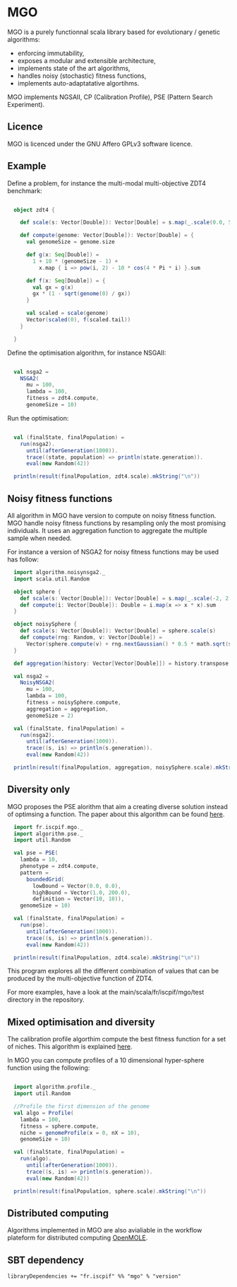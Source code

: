 MGO
===

MGO is a purely functionnal scala library based for evolutionary / genetic algorithms:
* enforcing immutability,
* exposes a modular and extensible architecture,
* implements state of the art algorithms,
* handles noisy (stochastic) fitness functions,
* implements auto-adaptatative algortihms.

MGO implements NGSAII, CP (Calibration Profile), PSE (Pattern Search Experiment).

Licence
-------

MGO is licenced under the GNU Affero GPLv3 software licence. 

Example
-------

Define a problem, for instance the multi-modal multi-objective ZDT4 benchmark:

```scala

  object zdt4 {

    def scale(s: Vector[Double]): Vector[Double] = s.map(_.scale(0.0, 5.0))

    def compute(genome: Vector[Double]): Vector[Double] = {
      val genomeSize = genome.size

      def g(x: Seq[Double]) =
        1 + 10 * (genomeSize - 1) +
          x.map { i => pow(i, 2) - 10 * cos(4 * Pi * i) }.sum

      def f(x: Seq[Double]) = {
        val gx = g(x)
        gx * (1 - sqrt(genome(0) / gx))
      }

      val scaled = scale(genome)
      Vector(scaled(0), f(scaled.tail))
    }

  }

```

Define the optimisation algorithm, for instance NSGAII:

```scala

  val nsga2 =
    NSGA2(
      mu = 100,
      lambda = 100,
      fitness = zdt4.compute,
      genomeSize = 10)

```

Run the optimisation:

```scala

  val (finalState, finalPopulation) =
    run(nsga2).
      until(afterGeneration(1000)).
      trace((state, population) => println(state.generation)).
      eval(new Random(42))

  println(result(finalPopulation, zdt4.scale).mkString("\n"))

```

Noisy fitness functions
-----------------------

All algorithm in MGO have version to compute on noisy fitness function. MGO handle noisy fitness functions by resampling
only the most promising individuals. It uses an aggregation function to aggregate the multiple sample when needed.

For instance a version of NSGA2 for noisy fitness functions may be used has follow:

```scala
  import algorithm.noisynsga2._
  import scala.util.Random

  object sphere {
    def scale(s: Vector[Double]): Vector[Double] = s.map(_.scale(-2, 2))
    def compute(i: Vector[Double]): Double = i.map(x => x * x).sum
  }

  object noisySphere {
    def scale(s: Vector[Double]): Vector[Double] = sphere.scale(s)
    def compute(rng: Random, v: Vector[Double]) =
      Vector(sphere.compute(v) + rng.nextGaussian() * 0.5 * math.sqrt(sphere.compute(v)))
  }

  def aggregation(history: Vector[Vector[Double]]) = history.transpose.map { o => o.sum / o.size }

  val nsga2 =
    NoisyNSGA2(
      mu = 100,
      lambda = 100,
      fitness = noisySphere.compute,
      aggregation = aggregation,
      genomeSize = 2)

  val (finalState, finalPopulation) =
    run(nsga2).
      until(afterGeneration(1000)).
      trace((s, is) => println(s.generation)).
      eval(new Random(42))

  println(result(finalPopulation, aggregation, noisySphere.scale).mkString("\n"))
```

Diversity only
--------------

MGO proposes the PSE alorithm that aim a creating diverse solution instead of optimsing a function. The paper about this
algorithm can be found [here](http://journals.plos.org/plosone/article?id=10.1371/journal.pone.0138212).

```scala
  import fr.iscpif.mgo._
  import algorithm.pse._
  import util.Random

  val pse = PSE(
    lambda = 10,
    phenotype = zdt4.compute,
    pattern =
      boundedGrid(
        lowBound = Vector(0.0, 0.0),
        highBound = Vector(1.0, 200.0),
        definition = Vector(10, 10)),
    genomeSize = 10)

  val (finalState, finalPopulation) =
    run(pse).
      until(afterGeneration(1000)).
      trace((s, is) => println(s.generation)).
      eval(new Random(42))

  println(result(finalPopulation, zdt4.scale).mkString("\n"))
```

This program explores all the different combination of values that can be produced by the multi-objective function of ZDT4.

For more examples, have a look at the main/scala/fr/iscpif/mgo/test directory in the repository.

Mixed optimisation and diversity
--------------------------------

The calibration profile algorthim compute the best fitness function for a set of niches. This algorithm is explained [here](http://jasss.soc.surrey.ac.uk/18/1/12.html).

In MGO you can compute profiles of a 10 dimensional hyper-sphere function using the following:

```scala

  import algorithm.profile._
  import util.Random

  //Profile the first dimension of the genome
  val algo = Profile(
    lambda = 100,
    fitness = sphere.compute,
    niche = genomeProfile(x = 0, nX = 10),
    genomeSize = 10)

  val (finalState, finalPopulation) =
    run(algo).
      until(afterGeneration(1000)).
      trace((s, is) => println(s.generation)).
      eval(new Random(42))

  println(result(finalPopulation, sphere.scale).mkString("\n"))
```



Distributed computing
---------------------

Algorithms implemented in MGO are also avialiable in the workflow plateform for distributed computing [OpenMOLE](http://openmole.org).
  
SBT dependency
----------------

    libraryDependencies += "fr.iscpif" %% "mgo" % "version"

